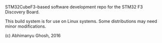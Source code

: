 STM32CubeF3-based software development repo for the STM32 F3 Discovery Board.

This build system is for use on Linux systems. Some distributions may need minor modifications.

(c) Abhimanyu Ghosh, 2016
